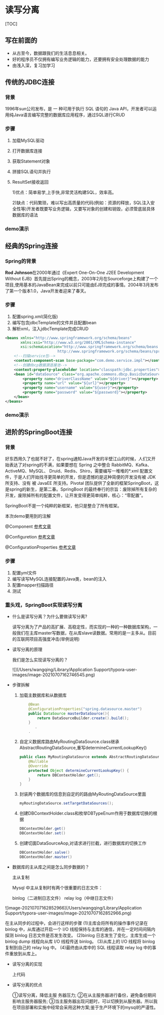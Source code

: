# 读写分离

[TOC]

## 写在前面的

- 从古至今，数据跟我们的生活息息相关。
- 好的程序员不仅拥有编写业务逻辑的能力，还要拥有安全处理数据的能力
- 由浅入深，复习加学习

## 传统的JDBC连接

### 背景

1996年sun公司发布，是 一 种可用于执行 SQL 语句的 Java API，开发者可以运用纯Java语言编写完整的数据库应用程序，通过SQL进行CRUD

### 步骤

1. 加载MySQL驱动

2. 打开数据库连接

3. 获取Statement对象

4. 拼接SQL语句并执行

5. ResultSet接收返回

   1)优点：简单易学,上手快,非常灵活构建SQL，效率高。

   2)缺点：代码繁琐，难以写出高质量的代码(例如：资源的释放，SQL注入安全性等)开发者既要写业务逻辑，又要写对象的创建和销毁，必须管底层具体数据库的语法

### demo演示

## 经典的Spring连接

### Spring的背景

**Rod Johnson**在2000年通过《Expert One-On-One J2EE Development Without EJB》首先提出Spring的概念，2003年2月在Sourceforge上构建了一个项目,使用基本的JavaBean来完成以前只可能由EJB完成的事情。2004年3月发布了第一个版本1.0，Java开发者迎来了春天。



### 步骤

1. 配置spring.xml(简化版)
2. 编写包含jdbcTemplate的文件并且配置bean
3. 解析xml，注入jdbcTemplate完成CRUD

```xml
<beans xmlns="http://www.springframework.org/schema/beans"
       xmlns:xsi="http://www.w3.org/2001/XMLSchema-instance"
       xsi:schemaLocation="http://www.springframework.org/schema/beans
                        http://www.springframework.org/schema/beans/spring-beans.xsd">
    <!--扫描service包-->
    <context:component-scan base-package="com.demo.service.impl"></context:component-scan>
    <!--创建dbcp数据源连接池-->
    <context:property-placeholder location="classpath:jdbc.properties"></context:property-placeholder>
    <bean id="dataSource" class="org.apache.commons.dbcp.BasicDataSource">
        <property name="driverClassName" value="${driver}"></property>
        <property name="url" value="${url}"></property>
        <property name="username" value="${user}"></property>
        <property name="password" value="${password}"></property>
    </bean>
</beans>
```

### demo演示

## 进阶的SpringBoot连接

### 背景

好东西用久了也就不好了，在spring通知Java开发的半壁江山的时候，人们又开始表达了对spring的不满，如果要想在 Spring 之中整合 RabbitMQ、Kafka、ActiveMQ、MySQL、 Druid、Redis、Shiro，需要编写一堆堆的*.xml 配置文件，于是人们开始找寻更简单的开发，但是遗憾的是这种简便的开发没有被 JDK 所支持、没有 被 JavaEE 所支持。Pivotal 团队提供了全新的框架SpringBoot，这是spring的新生，是第二春。SpringBoot 的最终奉行的宗旨：废除掉所有复杂的开发，废除掉所有的配置文件，让开发变得更简单纯粹，核心：“零配置”。

SpringBoot不是一个纯粹的新框架，他只是整合了所有框架。

本次demo要用到的注解

@Component [参考文章](https://blog.csdn.net/StreamlineWq/article/details/112570612)

@Configuretion [参考文章](https://blog.csdn.net/StreamlineWq/article/details/112546214)

@ConfigurationProperties [参考文章](https://blog.csdn.net/StreamlineWq/article/details/112577592)

### 步骤

1. 配置yml文件
2. 编写读写MySQL连接配置的Java类，bean的注入
3. 配置mapper扫描路径
4. 测试

### 重头戏，SpringBoot实现读写分离

- 什么是读写分离？为什么要做读写分离?

  读写分离为了产品的高扩展、高稳定性，而实现的一种的一种数据库架构，一般我们在主库master写数据，在从库slave读数据。常用的是一主多从。目前的互联网项目高强度冲击(举例说明)

- 读写分离的原理

  我们是怎么实现读写分离的？

  ![](/Users/wangqing/Library/Application Support/typora-user-images/image-20210707162746545.png)

- 步骤拆解

  1. 加载主数据库和从数据库

     ```java
         @Bean
         @ConfigurationProperties("spring.datasource.master")
         public DataSource masterDataSource(){
             return DataSourceBuilder.create().build();
         }
     		.
         .
     
     ```

  2. 自定义数据库路由MyRoutingDataSource.class继承AbstractRoutingDataSource,重写determineCurrentLookupKey()

     ```java
     public class MyRoutingDataSource extends AbstractRoutingDataSource {
         @Nullable
         @Override
         protected Object determineCurrentLookupKey() {
             return DBContextHolder.get();
         }
     }
     ```

  3. 封装两个数据库的信息到自定的的路由MyRoutingDataSource里面

     ```java
     myRoutingDataSource.setTargetDataSources();
     ```

  4. 创建DBContextHolder.class和枚举DBTypeEnum作用于数据库切换的根据

     ```java
     DBContextHolder.get()
     DBContextHolder.set()
     ```

  5. 创建切面DataSourceAop,对请求进行拦截，进行数据库的切换工作

     ```java
     DBContextHolder.salve()
     DBContextHolder.master()
     ```

     

- 数据库的主从库之间是怎么同步数据的？

  主从复制

  Mysql 中主从复制时有两个很重要的日志文件：

  binlog（二进制日志文件）
relay log（中继日志文件）
  
![image-20210707162852966](/Users/wangqing/Library/Application Support/typora-user-images/image-20210707162852966.png)
  
在主从同步的过程中，会进行这样的步骤
  (1)主库会将所有的操作事件记录在 binlog 中，从库通过开启一个 I/O 线程保持与主库的通信，并在一定时间间隔内探测 binlog 日志文件是否发生改变。
  (2)binlog 日志发生了变化，主库生成一个 binlog dump 线程向从库 I/O 线程传送 binlog。
(3)从库上的 I/O 线程将 binlog 复制到自己的 relay log 中。
  (4)最终由从库中的 SQL 线程读取 relay log 中的事件重放到从库上。

- 读写分离的实现

  上代码

- 读写分离的优点

  ①读写分离，降低主服 务器压力;
  ②在从主服务器进行备份，避免备份期间影响主服务器服务;
  ③当主服务器出现问题时，可以切换到从服务器。所以我在项目部署和实施中经常会采用这种方案;鉴于生产环境下的mysql的严谨性。
